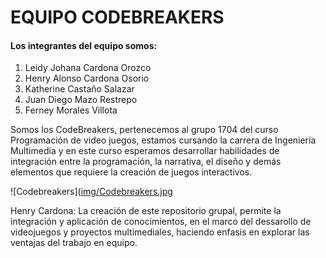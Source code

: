 # EQUIPO CODEBREAKERS
#### Los integrantes del equipo somos: 
1. Leidy Johana Cardona Orozco
2. Henry Alonso Cardona Osorio
3. Katherine Castaño Salazar
4. Juan Diego Mazo Restrepo
5. Ferney Morales Villota

Somos los CodeBreakers, pertenecemos al grupo 1704 del curso Programación de video juegos, estamos cursando la carrera de Ingeniería Multimedia y en este curso esperamos desarrollar habilidades de integración entre la programación, la narrativa, el diseño y demás elementos que requiere la creación de juegos interactivos.   

![Codebreakers]([img/Codebreakers.jpg](https://1drv.ms/i/s!Ai5RVGuaKSMpiJsq9YmUXgiEPbHFqQ?e=b6yiey)

Henry Cardona: La creación de este repositorio grupal, permite la integración y aplicación de conocimientos, en el marco del dessarollo de videojuegos y proyectos multimediales, haciendo enfasis en explorar las ventajas del trabajo en equipo.
